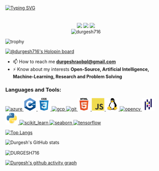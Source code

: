 [![Typing SVG](https://readme-typing-svg.herokuapp.com?font=Fira+Code&size=30&pause=1000&center=true&vCenter=true&multiline=true&width=750&height=150&lines=Hello+%F0%9F%91%8B%2C+I'm+Durgesh+Rao;Ranked+Under+Top+1%25+Kagglers+%E2%9C%A8;Passionate+%F0%9F%A4%96+Machine+Learning+Engineer)](https://git.io/typing-svg)
#
<p align="center"><a href="https://www.kaggle.com/durgeshrao9993"><img height="30" src="https://img.shields.io/badge/Kaggle-Click-%230e75b6"></a> 
 <a href="https://durgesh716.github.io/Portfolio-Website/"><img height="30" src="https://img.shields.io/badge/Portfolio-Click-%230e75b6"></a>
 <a href="https://www.linkedin.com/in/durgesh-rao/"><img height="30" src="https://img.shields.io/badge/LinkedIn-Click-%230e75b6"></a>
 <br>
 <img  height="30" src="https://komarev.com/ghpvc/?username=DURGESH716&label=Profile%20views&color=0e75b6&logo=appveyor" alt="durgesh716" /> 
 </p>

<!-- <p align="right"> <img src="https://cdn.dribbble.com/users/2646423/screenshots/5507196/computer.gif" width = "300px" height="300px"> </p> -->

![trophy](https://github-profile-trophy.vercel.app/?username=durgesh716&theme=onestar&row=1&column=8)<!--jjfjf-->

<!-- ![competition](https://road-to-kaggle-grandmaster.vercel.app/api/badges/durgeshrao9993/competition)
![dataset](https://road-to-kaggle-grandmaster.vercel.app/api/badges/durgeshrao9993/dataset)
![notebook](https://road-to-kaggle-grandmaster.vercel.app/api/badges/durgeshrao9993/notebook)
![discussion](https://road-to-kaggle-grandmaster.vercel.app/api/badges/durgeshrao9993/discussion)  -->

<!-- <p align="right"> <img src="https://novacene.ai/wp-content/uploads/2020/10/records-classification-automation-930x602.png" alt="durgesh716" style="width:250px;height:250px;/> </p>
 -->

[![@durgesh716's Holopin board](https://holopin.me/durgesh716)](https://holopin.io/@durgesh716)


- 📫 How to reach me **durgeshraobpl@gmail.com**
- ⚡ Know about my interests **Open-Source, Artificial Intelligence, Machine-Learning, Research and Problem Solving**



<!-- <h3 align="left">Connect with me:</h3>
<p align="left">
<a href="https://linkedin.com/in/durgesh-rao" target="blank"><img align="center" src="https://raw.githubusercontent.com/rahuldkjain/github-profile-readme-generator/master/src/images/icons/Social/linked-in-alt.svg" alt="durgesh-rao" height="30" width="40" /></a>
<a href="https://kaggle.com/durgeshrao9993" target="blank"><img align="center" src="https://raw.githubusercontent.com/rahuldkjain/github-profile-readme-generator/master/src/images/icons/Social/kaggle.svg" alt="durgeshrao9993" height="30" width="40" /></a>
</p> -->


<h3 align="left">Languages and Tools:</h3>
<p align="left"> <a href="https://azure.microsoft.com/en-in/" target="_blank" rel="noreferrer"> <img src="https://www.vectorlogo.zone/logos/microsoft_azure/microsoft_azure-icon.svg" alt="azure" width="40" height="40"/> </a> <a href="https://www.w3schools.com/cpp/" target="_blank" rel="noreferrer"> <img src="https://raw.githubusercontent.com/devicons/devicon/master/icons/cplusplus/cplusplus-original.svg" alt="cplusplus" width="40" height="40"/> </a> <a href="https://www.w3schools.com/css/" target="_blank" rel="noreferrer"> <img src="https://raw.githubusercontent.com/devicons/devicon/master/icons/css3/css3-original-wordmark.svg" alt="css3" width="40" height="40"/> </a> <a href="https://cloud.google.com" target="_blank" rel="noreferrer"> <img src="https://www.vectorlogo.zone/logos/google_cloud/google_cloud-icon.svg" alt="gcp" width="40" height="40"/> </a> <a href="https://git-scm.com/" target="_blank" rel="noreferrer"> <img src="https://www.vectorlogo.zone/logos/git-scm/git-scm-icon.svg" alt="git" width="40" height="40"/> </a> <a href="https://www.w3.org/html/" target="_blank" rel="noreferrer"> <img src="https://raw.githubusercontent.com/devicons/devicon/master/icons/html5/html5-original-wordmark.svg" alt="html5" width="40" height="40"/> </a> <a href="https://developer.mozilla.org/en-US/docs/Web/JavaScript" target="_blank" rel="noreferrer"> <img src="https://raw.githubusercontent.com/devicons/devicon/master/icons/javascript/javascript-original.svg" alt="javascript" width="40" height="40"/> </a>  </a> <a href="https://www.linux.org/" target="_blank" rel="noreferrer"> <img src="https://raw.githubusercontent.com/devicons/devicon/master/icons/linux/linux-original.svg" alt="linux" width="40" height="40"/> </a></a> <a href="https://opencv.org/" target="_blank" rel="noreferrer"> <img src="https://www.vectorlogo.zone/logos/opencv/opencv-icon.svg" alt="opencv" width="40" height="40"/> </a> <a href="https://pandas.pydata.org/" target="_blank" rel="noreferrer"> <img src="https://raw.githubusercontent.com/devicons/devicon/2ae2a900d2f041da66e950e4d48052658d850630/icons/pandas/pandas-original.svg" alt="pandas" width="40" height="40"/> </a> <a href="https://www.python.org" target="_blank" rel="noreferrer"> <img src="https://raw.githubusercontent.com/devicons/devicon/master/icons/python/python-original.svg" alt="python" width="40" height="40"/> </a> <a href="https://scikit-learn.org/" target="_blank" rel="noreferrer"> <img src="https://upload.wikimedia.org/wikipedia/commons/0/05/Scikit_learn_logo_small.svg" alt="scikit_learn" width="40" height="40"/> </a> <a href="https://seaborn.pydata.org/" target="_blank" rel="noreferrer"> <img src="https://seaborn.pydata.org/_images/logo-mark-lightbg.svg" alt="seaborn" width="40" height="40"/> </a> <a href="https://www.tensorflow.org" target="_blank" rel="noreferrer"> <img src="https://www.vectorlogo.zone/logos/tensorflow/tensorflow-icon.svg" alt="tensorflow" width="40" height="40"/> </a> </p>


[![Top Langs](https://github-readme-stats-two-nu-79.vercel.app/api/top-langs/?username=durgesh716&layout=compact&theme=merko)](https://github.com/durgesh716/github-readme-stats)

![Durgesh's GitHub stats](https://github-readme-stats-two-nu-79.vercel.app/api?username=durgesh716&show_icons=true&theme=merko)


<p><img align="center" src="https://github-readme-streak-stats.herokuapp.com/?user=DURGESH716&theme=merko" alt="DURGESH716" /> </p> 


 [![Durgesh's github activity graph](https://github-readme-activity-graph.cyclic.app/graph?username=durgesh716&theme=merko)](https://github.com/durgesh716/github-readme-activity-graph)
